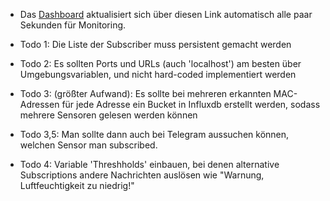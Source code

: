 - Das [Dashboard](http://raspberrypi:8086/signin?returnTo=/orgs/82b1167a07bfad1c/dashboards/0e724adf9ee09000) aktualisiert sich über diesen Link automatisch alle paar Sekunden für Monitoring. 
- Todo 1: Die Liste der Subscriber muss persistent gemacht werden
- Todo 2: Es sollten Ports und URLs (auch 'localhost') am besten über Umgebungsvariablen, und nicht hard-coded implementiert werden

- Todo 3: (größter Aufwand): Es sollte bei mehreren erkannten MAC-Adressen für jede Adresse ein Bucket in Influxdb erstellt werden, sodass mehrere Sensoren gelesen werden können 
- Todo 3,5: Man sollte dann auch bei Telegram aussuchen können, welchen Sensor man subscribed.

- Todo 4: Variable 'Threshholds' einbauen, bei denen alternative Subscriptions andere Nachrichten auslösen wie "Warnung, Luftfeuchtigkeit zu niedrig!"


